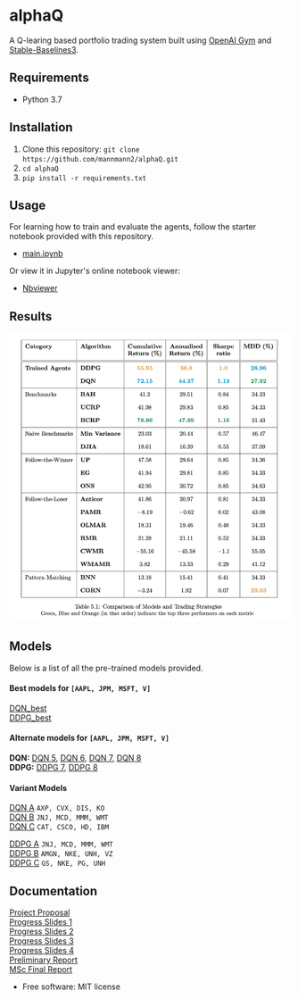 # alphaQ

A Q-learing based portfolio trading system built using [OpenAI Gym](https://github.com/openai/gym) and [Stable-Baselines3](https://github.com/DLR-RM/stable-baselines3).

## Requirements
- Python 3.7

## Installation
1. Clone this repository: `git clone https://github.com/mannmann2/alphaQ.git`
1. `cd alphaQ`
1. `pip install -r requirements.txt`

## Usage 
For learning how to train and evaluate the agents, follow the starter notebook provided with this repository.
- [main.ipynb](main.ipynb)

Or view it in Jupyter's online notebook viewer: 
- [Nbviewer](https://nbviewer.jupyter.org/github/mannmann2/alphaQ/blob/main/main.ipynb)

## Results
<img src="results.png" alt="results" width="700"/>

## Models
Below is a list of all the pre-trained models provided.

#### Best models for `[AAPL, JPM, MSFT, V]`  
[DQN_best](models/DQN_best.zip)  
[DDPG_best](models/DDPG_best.zip)

#### Alternate models for `[AAPL, JPM, MSFT, V]` 
**DQN:** [DQN 5](models/DQN5.zip), [DQN 6](models/DQN6.zip), [DQN 7](models/DQN7.zip), [DQN 8](models/DQN8.zip)  
**DDPG:** [DDPG 7](models/DDPG7.zip), [DDPG 8](models/DDPG8.zip)  

#### Variant Models
[DQN A](models/variants/DQN_A.zip)  `AXP, CVX, DIS, KO`  
[DQN B](models/variants/DQN_B.zip)  `JNJ, MCD, MMM, WMT`  
[DQN C](models/variants/DQN_B.zip)  `CAT, CSCO, HD, IBM`  

[DDPG A](models/variants/DDPG_A.zip)  `JNJ, MCD, MMM, WMT`  
[DDPG B](models/variants/DDPG_B.zip)  `AMGN, NKE, UNH, VZ`  
[DDPG C](models/variants/DDPG_C.zip)  `GS, NKE, PG, UNH`  

## Documentation
[Project Proposal](docs/ProjectProposal.pdf)  
[Progress Slides 1](docs/ProgressSlides1.pdf)  
[Progress Slides 2](docs/ProgressSlides2.pdf)  
[Progress Slides 3](docs/ProgressSlides3.pdf)  
[Progress Slides 4](docs/ProgressSlides4.pdf)  
[Preliminary Report](docs/PreliminaryProjectReport.pdf)  
[MSc Final Report](docs/FinalProjectReport.pdf)

* Free software: MIT license
